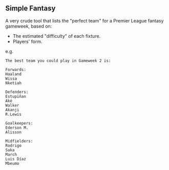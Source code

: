 ## Simple Fantasy

A very crude tool that lists the "perfect team" for a Premier League fantasy gameweek, based on:
- The estimated "difficulty" of each fixture.
- Players' form.

e.g.
```
The best team you could play in Gameweek 2 is:

Forwards:
Haaland
Wissa
Nketiah

Defenders:
Estupiñan
Aké
Walker
Akanji
R.Lewis

Goalkeepers:
Ederson M.
Alisson

Midfielders:
Rodrigo
Saka
March
Luis Díaz
Mbeumo
```